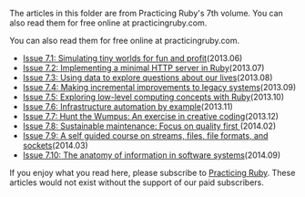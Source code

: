 The articles in this folder are from Practicing Ruby's 7th volume.
You can also read them for free online at practicingruby.com.

You can also read them for free online at practicingruby.com.

* [Issue 7.1: Simulating tiny worlds for fun and profit](https://practicingruby.com/articles/simulating-tiny-worlds)(2013.06)
* [Issue 7.2: Implementing a minimal HTTP server in Ruby](https://practicingruby.com/articles/implementing-an-http-file-server)(2013.07)
* [Issue 7.3: Using data to explore questions about our lives](https://practicingruby.com/articles/exploratory-data-analysis)(2013.08)
* [Issue 7.4: Making incremental improvements to legacy systems](https://practicingruby.com/articles/improving-legacy-systems)(2013.09)
* [Issue 7.5: Exploring low-level computing concepts with Ruby](https://practicingruby.com/articles/low-level-computing)(2013.10)
* [Issue 7.6: Infrastructure automation by example](https://practicingruby.com/articles/infrastructure-automation)(2013.11)
* [Issue 7.7: Hunt the Wumpus: An exercise in creative coding](https://practicingruby.com/articles/wumpus)(2013.12)
* [Issue 7.8: Sustainable maintenance: Focus on quality first ](https://practicingruby.com/articles/sustainable-foss-quality)(2014.02)
* [Issue 7.9: A self guided course on streams, files, file formats, and sockets](https://practicingruby.com/articles/study-guide-1)(2014.03)
* [Issue 7.10: The anatomy of information in software systems](https://practicingruby.com/articles/information-anatomy)(2014.09)

 
If you enjoy what you read here, please subscribe to [Practicing Ruby](http://practicingruby.com). These articles would not exist without the support of our paid subscribers.
